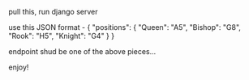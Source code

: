 pull this, run django server

use this JSON format - { "positions": { "Queen": "A5", "Bishop": "G8", "Rook": "H5", "Knight": "G4" } }

endpoint shud be one of the above pieces...

enjoy!
